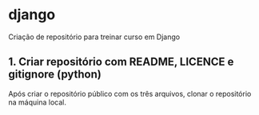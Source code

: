 # django
Criação de repositório para treinar curso em Django


## 1.  Criar repositório com README, LICENCE e gitignore (python)

<p>Após criar o repositório público com os três arquivos, clonar o repositório na máquina local.</p>

